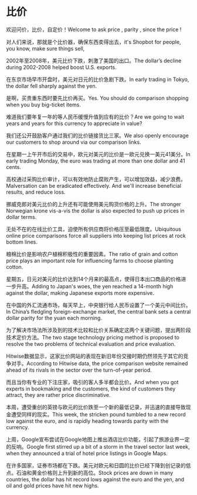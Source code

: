 # 比价

<p><span class="chinese">欢迎问价，比价，自定价！</span><span class="english">Welcome to ask price , parity , since the price !</span></p>

<p><span class="chinese">对人们来说，那就是个比价器，确保东西卖得出去，</span><span class="english">it's Shopbot for people, you know, make sure things sell,</span></p>

<p><span class="chinese">2002年至2008年，美元比价下跌，刺激了美国的出口。</span><span class="english">The dollar’s decline during 2002-2008 helped boost U.S. exports.</span></p>

<p><span class="chinese">在东京市场早市开盘时，美元对日元的比价急剧下跌。</span><span class="english">In early trading in Tokyo, the dollar fell sharply against the yen.</span></p>

<p><span class="chinese">是啊，买贵重东西时要先比价再买。</span><span class="english">Yes. You should do comparison shopping when you buy big-ticket items.</span></p>

<p><span class="chinese">难道我们要年复一年的等人民币缓慢升值到应有的比价？</span><span class="english">Are we going to wait years and years for this currency to appreciate in value?</span></p>

<p><span class="chinese">我们还公开鼓励客户通过我们的比价链接货比三家。</span><span class="english">We also openly encourage our customers to shop around via our comparison links.</span></p>

<p><span class="chinese">在星期一上午开市后的交易中，欧元对美元的比价是一欧元兑换一美元41美分。</span><span class="english">In early trading Monday, the euro was trading at more than one dollar and 41 cents.</span></p>

<p><span class="chinese">高校通过采购比价审计，可以有效地防止腐败产生，可以增加效益，减少浪费。</span><span class="english">Malversation can be eradicated effectively. And we'll increase beneficial results, and reduce loss.</span></p>

<p><span class="chinese">挪威克郎对美元比价的上升还有可能使用美元购货价格的上升。</span><span class="english">The stronger Norwegian krone vis-a-vis the dollar is also expected to push up prices in dollar terms.</span></p>

<p><span class="chinese">无处不在的在线比价工具，迫使所有供应商将价格压至最低限度。</span><span class="english">Ubiquitous online price comparisons force all suppliers into keeping list prices at rock bottom lines.</span></p>

<p><span class="chinese">粮棉比价是影响农户植棉积极性的重要因素。</span><span class="english">The ratio of grain and cotton price plays an important role for influencing farms to choose planting cotton.</span></p>

<p><span class="chinese">星期五，日元对美元的比价达到14个月来的最高点，使得日本出口商品的价格进一步升高。</span><span class="english">Adding to Japan's woes, the yen reached a 14-month high against the dollar, making Japanese exports more expensive.</span></p>

<p><span class="chinese">在中国的外汇流通市场，每天早上，中央银行给人民币设置了一个美元中间比价。</span><span class="english">In China’s fledgling foreign-exchange market, the central bank sets a central dollar parity for the yuan each morning.</span></p>

<p><span class="chinese">为了解决市场法所涉及到的技术比较和比价关系确定这两个关键问题，提出两阶段技术定价方法。</span><span class="english">The two stage technology pricing method is proposed to resolve the two problems of technical evaluation and price evaluation.</span></p>

<p><span class="chinese">Hitwise数据显示，这家比价网站的表现在新旧年份交接时期仍然领先于其它的竞争对手。</span><span class="english">According to Hitwise data, the price comparison website remained ahead of its rivals in the sector over the turn-of-year period.</span></p>

<p><span class="chinese">而且当你有专业的下注庄家，吸引的客人多半都会比价。</span><span class="english">And when you got experts in bookmaking and the customers, the kind of customers they attract, they are rather price discriminative.</span></p>

<p><span class="chinese">本周，遭受重创的英镑与欧元的比价跌至一个新的最低记录，并迅速的直接导致现金遭受同样的现实。</span><span class="english">This week, the stricken pound tumbled to a new record low against the euro, and is rapidly heading towards parity with the currency.</span></p>

<p><span class="chinese">上周，Google宣布尝试在Google地图上推出酒店比价功能，引起了旅游业界一定的反响。</span><span class="english">Google first stirred up a bit of a storm in the travel sector last week, when they announced a trial of hotel price listings in Google Maps.</span></p>

<p><span class="chinese">在许多国家，证券市场都在下跌。美元对欧元和日圆的比价已经下降到创记录的低点。石油和黄金价格则上升到新的高位。</span><span class="english">Stock prices are down in many countries, the dollar has hit record lows against the euro and the yen, and oil and gold prices have hit new highs.</span></p>

